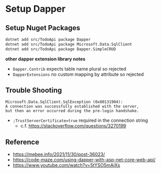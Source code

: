 # Setup Dapper

## Setup Nuget Packages

```bash
dotnet add src/TodoApi package Dapper
dotnet add src/TodoApi package Microsoft.Data.SqlClient
dotnet add src/TodoApi package Dapper.SimpleCRUD
```

__other dapper extension library notes__

* `Dapper.Contrib` expects table name plural so rejected
* `DapperExtensions` no custom mapping by attribute so rejected

## Trouble Shooting

```
Microsoft.Data.SqlClient.SqlException (0x80131904):
A connection was successfully established with the server,
but then an error occurred during the pre-login handshake.
```

* `;TrustServerCertificate=true` required in the connection string
  - c.f. https://stackoverflow.com/questions/3270199

## Reference

* https://mebee.info/2021/11/30/post-36023/
* https://code-maze.com/using-dapper-with-asp-net-core-web-api/
* https://www.youtube.com/watch?v=5tYSO5mAjXs
